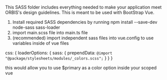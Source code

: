 This SASS folder includes everything needed to make your application meet ORBIS's design guidelines. This is meant to be
used with BootStrap Vue.

1) Install required SASS dependencies by running npm install --save-dev node-sass sass-loader
2) import main.scss file into main.ts file
3) (recommended) import independent sass files into vue.config to use variables inside of vue files

css: { loaderOptions: { sass: { prependData: `@import "@package/stylesheets/modules/_colors.scss";`
} } }

this would allow you to use $primary as a color option inside your scoped vue <style>
